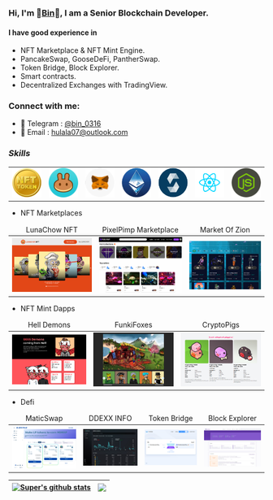 ### Hi, I'm 🥇[Bin](https://t.me/bin_0316/)🥇, I am a Senior Blockchain Developer.

#### I have good experience in 
- NFT Marketplace & NFT Mint Engine.
- PancakeSwap, GooseDeFi, PantherSwap.
- Token Bridge, Block Explorer.
- Smart contracts.
- Decentralized Exchanges with TradingView.


### Connect with me:

- 💬 Telegram : [@bin_0316](https://t.me/bin_0316)
- 📧 Email : hulala07@outlook.com

### **_Skills_**
<table>
  <tr>
      <td><img src="https://github.com/bin0316/bin0316/blob/main/icons/icon_nft.png?raw=true" width="200"></td>
      <td><img src="https://github.com/bin0316/bin0316/blob/main/icons/icon_pancake.png?raw=true" width="200"></td>
      <td><img src="https://github.com/bin0316/bin0316/blob/main/icons/icon_metamask.png?raw=true" width="200"></td>
      <td><img src="https://github.com/bin0316/bin0316/blob/main/icons/eth.png?raw=true" width="200"></td>
      <td><img src="https://github.com/bin0316/bin0316/blob/main/icons/icon_solidity.png?raw=true" width="200"></td>
      <td><img src="https://github.com/bin0316/bin0316/blob/main/icons/icon_react.png?raw=true" width="200"></td>
      <td><img src="https://github.com/bin0316/bin0316/blob/main/icons/node.png?raw=true" width="200"></td>
           
  </tr>  
</table>

- NFT Marketplaces
<table>
    <thead align="center">
        <tr>
            <td>LunaChow NFT</td>
            <td>PixelPimp Marketplace</td>
            <td>Market Of Zion</td>            
        </tr>
    </thead>
    <tr>
        <td>
            <a href="https://lunachownft.com/">
                <img src="https://github.com/bin0316/bin0316/blob/main/images/lunachow.jpg?raw=true" width="300">
            </a>
        </td>        
        <td>
            <a href="https://nft.pixelpimp.io/">
                <img src="https://github.com/bin0316/bin0316/blob/main/images/pixelpimp.jpg?raw=true" width="300">
            </a>
        </td> 
        <td>
            <a href="https://marketofzion.com/">
                <img src="https://github.com/bin0316/bin0316/blob/main/images/marketofzion.jpg?raw=true" width="300">
            </a>
        </td>     
    </tr>
</table>

- NFT Mint Dapps
<table>
    <thead align="center">
        <tr>
            <td>Hell Demons</td>
            <td>FunkiFoxes</td>           
            <td>CryptoPigs</td>
        </tr>
    </thead>
    <tr>
        <td>
            <a href="https://helldemon.cryptoliveton.com/">
                <img src="https://github.com/bin0316/bin0316/blob/main/images/helldemon.jpg?raw=true" width="300">
            </a>
        </td>
        <td>
            <a href="https://funkifoxes.com/">
                <img src="https://github.com/bin0316/bin0316/blob/main/images/funkifoxes.jpg?raw=true" width="300">
            </a>
        </td> 
        <td>
            <a href="https://cryptopigs.one/#/">
                <img src="https://github.com/bin0316/bin0316/blob/main/images/cruptopigs.jpg?raw=true" width="300">
            </a>
        </td>               
    </tr>    
</table>

- Defi
<table>
    <thead align="center">
        <tr>
            <td>MaticSwap</td>
            <td>DDEXX INFO</td>
            <td>Token Bridge</td>  
            <td>Block Explorer</td> 
        </tr>
    </thead>
    <tr>
        <td>
            <a href="https://maticfront.web.app/farms">
                <img src="https://github.com/bin0316/bin0316/blob/main/images/maticswap.jpg?raw=true" width="300">
            </a>
        </td>          
        <td>
            <a href="http://analytics.ddexx.io">
                <img src="https://github.com/bin0316/bin0316/blob/main/images/info.jpg?raw=true" width="300">
            </a>
        </td>   
        <td>
            <a href="https://theporinibridge.com/bridge">
                <img src="https://github.com/bin0316/bin0316/blob/main/images/tokenbridge.jpg?raw=true" width="300">
            </a>
        </td> 
        <td>
            <a href="https://porini.xyz/">
                <img src="https://github.com/bin0316/bin0316/blob/main/images/blockexplore.jpg?raw=true" width="300">
            </a>
        </td> 
    </tr>  
</table>

| <a href="https://github.com/bin0316?tab=repositories"><img align="center" src="https://github-readme-stats.vercel.app/api?username=bin0316&show_icons=true&include_all_commits=true&theme=buefy&hide_border=true" alt="Super's github stats" /> </a>| <a href="https://github.com/bin0316?tab=repositories"><img align="center" src="https://github-readme-stats.vercel.app/api/top-langs/?username=bin0316&layout=compact&theme=buefy&hide_border=true" /> </a> |
| ------------- | ------------- |


